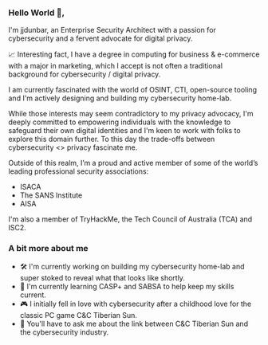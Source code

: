 ### Hello World 👋,

I'm jjdunbar, an Enterprise Security Architect with a passion for cybersecurity and a fervent advocate for digital privacy.

📈 Interesting fact, I have a degree in computing for business & e-commerce with a major in marketing, which I accept is not often a traditional background for cybersecurity / digital privacy. 

I am currently fascinated with the world of OSINT, CTI, open-source tooling and I'm actively designing and building my cybersecurity home-lab. 

While those interests may seem contradictory to my privacy advocacy, I'm deeply committed to empowering individuals with the knowledge to safeguard their own digital identities and I'm keen to work with folks to explore this domain further. To this day the trade-offs between cybersecurity <> privacy fascinate me. 

Outside of this realm, I’m a proud and active member of some of the world’s leading professional security associations:

- ISACA
- The SANS Institute
- AISA

I'm also a member of TryHackMe, the Tech Council of Australia (TCA) and ISC2.

### A bit more about me

- 🛠️ I'm currently working on building my cybersecurity home-lab and super stoked to reveal what that looks like shortly.
- 🌱 I'm currently learning CASP+ and SABSA to help keep my skills current. 
- 🎮 I initially fell in love with cybersecurity after a childhood love for the classic PC game C&C Tiberian Sun.
- 💬 You'll have to ask me about the link between C&C Tiberian Sun and the cybersecurity industry.

<!--
**jjdunbar/jjdunbar** is a ✨ _special_ ✨ repository because its `README.md` (this file) appears on your GitHub profile.

Here are some ideas to get you started:

- 🔭 I’m currently working on ...
- 🌱 I’m currently learning ...
- 👯 I’m looking to collaborate on ...
- 🤔 I’m looking for help with ...
- 💬 Ask me about ...
- 📫 How to reach me: ...
- 😄 Pronouns: ...
- ⚡ Fun fact: ...
-->
